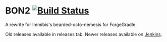 BON2 [![Build Status](http://ci.tterrag.com/buildStatus/icon?job=BON2&build=3)](http://ci.tterrag.com/job/BON2/3/)
====

A rewrite for Immibis's bearded-octo-nemesis for ForgeGradle.

Old releases available in releases tab. Newer releases available on [Jenkins](http://ci.tterrag.com/job/BON2/).
